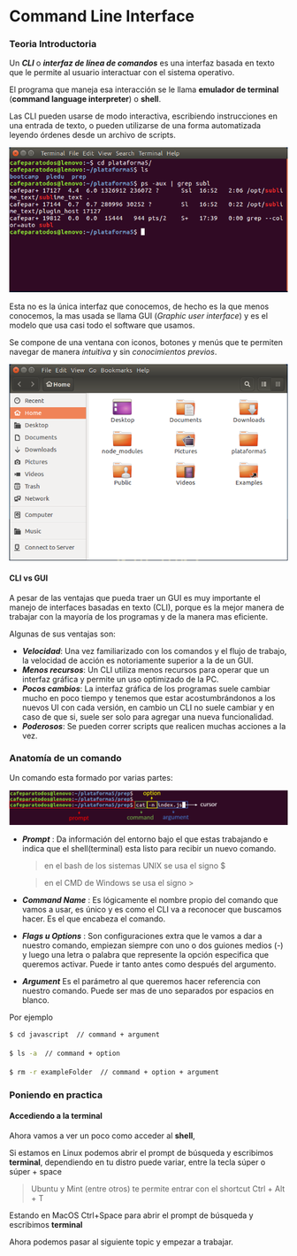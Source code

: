 # Command Line Interface

### Teoria Introductoria

Un _**CLI**_ o _**interfaz de línea de comandos**_ es una interfaz basada en texto que le permite al usuario interactuar con el sistema operativo.

El programa que maneja esa interacción se le llama **emulador de terminal** (**command language interpreter**) o **shell**.

Las CLI pueden usarse de modo interactiva, escribiendo instrucciones en una entrada de texto, o pueden utilizarse de una forma automatizada leyendo órdenes desde un archivo de scripts.

![Command Line Interface](../img/cli.png)

Esta no es la única interfaz que conocemos, de hecho es la que menos conocemos, la mas usada se llama GUI (_Graphic user interface_) y es el modelo que usa casi todo el software que usamos.

Se compone de una ventana con iconos, botones y menús que te permiten navegar de manera _intuitiva_ y sin _conocimientos previos_.

![Graphic User Interface](../img/gui.png)

#### CLI vs GUI

A pesar de las ventajas que pueda traer un GUI es muy importante el manejo de interfaces basadas en texto (CLI), porque es la mejor manera de trabajar con la mayoría de los programas y de la manera mas eficiente.

Algunas de sus ventajas son:

  * _**Velocidad**_: Una vez familiarizado con los comandos y el flujo de trabajo, la velocidad de acción es notoriamente superior a la de un GUI.
  * _**Menos recursos**_: Un CLI utiliza menos recursos para operar que un interfaz gráfica y permite un uso optimizado de la PC.
  * _**Pocos cambios**_: La interfaz gráfica de los programas suele cambiar mucho en poco tiempo y tenemos que estar acostumbrándonos a los nuevos UI con cada versión, en cambio un CLI no suele cambiar y en caso de que si, suele ser solo para agregar una nueva funcionalidad.
  * _**Poderosos**_: Se pueden correr scripts que realicen muchas acciones a la vez.


### Anatomía de un comando

Un comando esta formado por varias partes:

![Command Line Interface](../img/command.png)

* __*Prompt*__ : Da información del entorno bajo el que estas trabajando e indica que el shell(terminal) esta listo para recibir un nuevo comando.

  > en el bash de los sistemas UNIX se usa el signo $

  > en el CMD de Windows se usa el signo >

* __*Command Name*__ : Es lógicamente el nombre propio del comando que vamos a usar, es único y es como el CLI va a reconocer que buscamos hacer. Es el que encabeza el comando.

* __*Flags u Options*__ : Son configuraciones extra que le vamos a dar a nuestro comando, empiezan siempre con uno o dos guiones medios (-) y luego una letra o palabra que represente la opción especifica que queremos activar. Puede ir tanto antes como después del argumento.

* __*Argument*__ Es el parámetro al que queremos hacer referencia con nuestro comando. Puede ser mas de uno separados por espacios en blanco.

Por ejemplo 

``` bash
$ cd javascript  // command + argument

$ ls -a  // command + option

$ rm -r exampleFolder  // command + option + argument
```

### Poniendo en practica

#### Accediendo a la terminal

Ahora vamos a ver un poco como acceder al **shell**,

Si estamos en Linux podemos abrir el prompt de búsqueda y escribimos **terminal**, dependiendo en tu distro puede variar, entre la tecla súper o súper + space

> Ubuntu y Mint (entre otros) te permite entrar con el shortcut Ctrl + Alt + T

Estando en MacOS Ctrl+Space para abrir el prompt de búsqueda y escribimos **terminal**

Ahora podemos pasar al siguiente topic y empezar a trabajar.
